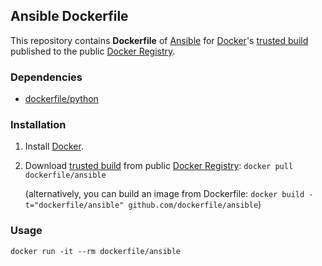 ## Ansible Dockerfile


This repository contains **Dockerfile** of [Ansible](http://www.ansible.com/) for [Docker](https://www.docker.io/)'s [trusted build](https://index.docker.io/u/dockerfile/ansible/) published to the public [Docker Registry](https://index.docker.io/).


### Dependencies

* [dockerfile/python](http://dockerfile.github.io/#/python)


### Installation

1. Install [Docker](https://www.docker.io/).

2. Download [trusted build](https://index.docker.io/u/dockerfile/ansible/) from public [Docker Registry](https://index.docker.io/): `docker pull dockerfile/ansible`

   (alternatively, you can build an image from Dockerfile: `docker build -t="dockerfile/ansible" github.com/dockerfile/ansible`)


### Usage

    docker run -it --rm dockerfile/ansible

